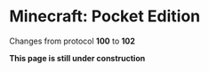 # Minecraft: Pocket Edition

Changes from protocol **100** to **102**

__This page is still under construction__
